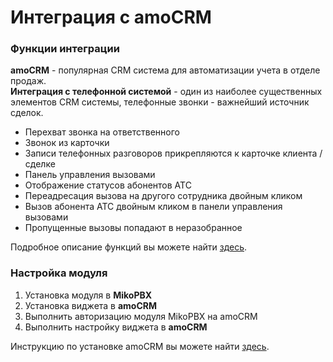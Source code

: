 # Интеграция с amoCRM

### Функции интеграции <a href="#opisanie_funkcij" id="opisanie_funkcij"></a>

**amoCRM** - популярная CRM система для автоматизации учета в отделе продаж.\
**Интеграция с телефонной системой** - один из наиболее существенных элементов CRM системы, телефонные звонки - важнейший источник сделок.

* Перехват звонка на ответственного
* Звонок из карточки
* Записи телефонных разговоров прикрепляются к карточке клиента / сделке
* Панель управления вызовами
* Отображение статусов абонентов АТС
* Переадресация вызова на другого сотрудника двойным кликом
* Вызов абонента АТС двойным кликом в панели управления вызовами
* Пропущенные вызовы попадают в неразобранное

Подробное описание функций вы можете найти [здесь](amocrm-functional.md).

### Настройка модуля <a href="#nastrojka_modulja" id="nastrojka_modulja"></a>

1. Установка модуля в **MikoPBX**
2. Установка виджета в **amoCRM**
3. Выполнить авторизацию модуля MikoPBX на amoCRM
4. Выполнить настройку виджета в **amoCRM**

Инструкцию по установке amoCRM вы можете найти [здесь](amocrm-integration.md).
